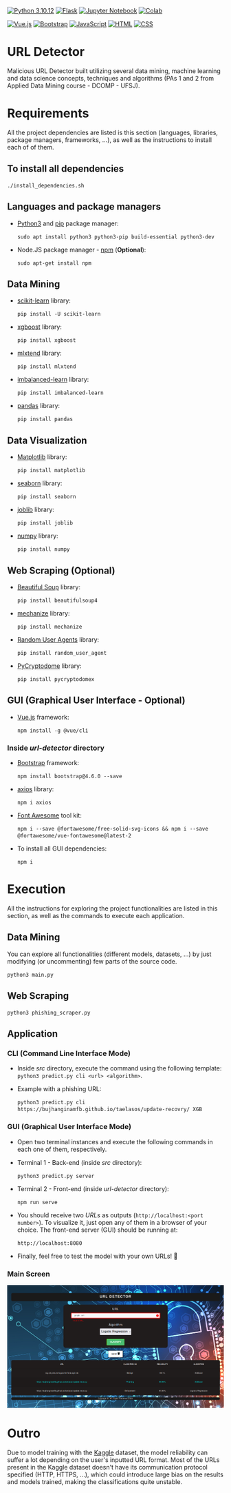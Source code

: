 [![Python 3.10.12](https://img.shields.io/badge/Python-3776AB?style=for-the-badge&logo=python&logoColor=white)](https://www.python.org/downloads/release/python-3106/)
[![Flask](https://img.shields.io/badge/flask-%23000.svg?style=for-the-badge&logo=flask&logoColor=white)](https://flask.palletsprojects.com/en/2.3.x/)
[![Jupyter Notebook](https://img.shields.io/badge/jupyter-%23FA0F00.svg?style=for-the-badge&logo=jupyter&logoColor=white)](https://jupyter.org/)
[![Colab](https://img.shields.io/badge/Colab-F9AB00?style=for-the-badge&logo=googlecolab&color=525252)](https://colab.research.google.com/?utm_source=scs-index)

[![Vue.js](https://img.shields.io/badge/Vue.js-35495E?style=for-the-badge&logo=vue.js&logoColor=4FC08D)](https://vuejs.org/)
[![Bootstrap](https://img.shields.io/badge/Bootstrap-563D7C?style=for-the-badge&logo=bootstrap&logoColor=white)](https://getbootstrap.com/)
[![JavaScript](https://img.shields.io/badge/JavaScript-F7DF1E?style=for-the-badge&logo=javascript&logoColor=black)](https://developer.mozilla.org/en-US/docs/Web/JavaScript)
[![HTML](https://img.shields.io/badge/HTML5-E34F26?style=for-the-badge&logo=html5&logoColor=white)](https://developer.mozilla.org/en-US/docs/Web/HTML)
[![CSS](https://img.shields.io/badge/CSS3-1572B6?style=for-the-badge&logo=css3&logoColor=white)](https://developer.mozilla.org/en-US/docs/Web/CSS)
# URL Detector

Malicious URL Detector built utilizing several data mining, machine learning and data science concepts, techniques and algorithms (PAs 1 and 2 from Applied Data Mining course - DCOMP - UFSJ).

# Requirements

All the project dependencies are listed is this section (languages, libraries, package managers, frameworks, ...), as well as the instructions to install each of of them.

## To install all dependencies

    ./install_dependencies.sh

## Languages and package managers

- [Python3](https://python.org) and [pip](https://pip.pypa.io/en/stable/installation/) package manager:

      sudo apt install python3 python3-pip build-essential python3-dev

- Node.JS package manager - [npm](https://docs.npmjs.com/) (**Optional**):

      sudo apt-get install npm
      
## Data Mining

- [scikit-learn](https://scikit-learn.org/stable/index.html) library:

      pip install -U scikit-learn
      
- [xgboost](https://xgboost.readthedocs.io/en/stable/) library:
 
      pip install xgboost

- [mlxtend](https://rasbt.github.io/mlxtend/) library:
 
      pip install mlxtend

- [imbalanced-learn](https://imbalanced-learn.org/stable/) library:
 
      pip install imbalanced-learn
       
- [pandas](https://pandas.pydata.org/) library:

      pip install pandas

## Data Visualization
       
- [Matplotlib](https://matplotlib.org/) library:
 
      pip install matplotlib
       
- [seaborn](https://seaborn.pydata.org/) library:
 
      pip install seaborn
      
- [joblib](https://joblib.readthedocs.io/en/latest/index.html) library:
 
      pip install joblib
      
- [numpy](https://numpy.org/) library:

      pip install numpy
      
## Web Scraping (Optional)
      
- [Beautiful Soup](https://www.crummy.com/software/BeautifulSoup/bs4/doc/) library:
 
      pip install beautifulsoup4
      
- [mechanize](https://mechanize.readthedocs.io/en/latest/) library:
 
      pip install mechanize
      
- [Random User Agents](https://github.com/Luqman-Ud-Din/random_user_agent) library:
 
      pip install random_user_agent
      
- [PyCryptodome](https://pycryptodome.readthedocs.io/en/latest/src/introduction.html) library:
 
      pip install pycryptodomex

## GUI (Graphical User Interface - Optional)

- [Vue.js](https://vuejs.org/) framework:

      npm install -g @vue/cli

### Inside _url-detector_ directory

- [Bootstrap](https://vuejs.org/) framework:

      npm install bootstrap@4.6.0 --save

- [axios](https://axios-http.com/ptbr/docs/intro) library:

      npm i axios

- [Font Awesome](https://fontawesome.com/) tool kit:

      npm i --save @fortawesome/free-solid-svg-icons && npm i --save @fortawesome/vue-fontawesome@latest-2

- To install all GUI dependencies:

      npm i

# Execution

All the instructions for exploring the project functionalities are listed in this section, as well as the commands to execute each application.

## Data Mining

You can explore all functionalities (different models, datasets, ...) by just modifying (or uncommenting) few parts of the source code.

    python3 main.py
    
## Web Scraping
      
    python3 phishing_scraper.py

## Application

### CLI (Command Line Interface Mode)

- Inside _src_ directory, execute the command using the following template: `python3 predict.py cli <url> <algorithm>`.
- Example with a phishing URL:

      python3 predict.py cli https://bujhanginamfb.github.io/taelasos/update-recovry/ XGB

### GUI (Graphical User Interface Mode)

- Open two terminal instances and execute the following commands in each one of them, respectively.
- Terminal 1 - Back-end (inside _src_ directory):

      python3 predict.py server

- Terminal 2 - Front-end (inside _url-detector_ directory):

      npm run serve

- You should receive two _URLs_ as outputs (`http://localhost:<port number>`). To visualize it, just open any of them in a browser of your choice. The front-end server (GUI) should be running at:

      http://localhost:8080

- Finally, feel free to test the model with your own URLs! :champagne:

### Main Screen

![Main Screen](/docs/screen.png)

# Outro

Due to model training with the [Kaggle](https://www.kaggle.com/datasets/sid321axn/malicious-urls-dataset) dataset, the model reliability can suffer a lot depending on the user's inputted URL format. Most of the URLs present in the Kaggle dataset doesn't have its communication protocol specified (HTTP, HTTPS, ...), which could introduce large bias on the results and models trained, making the classifications quite unstable.
    
